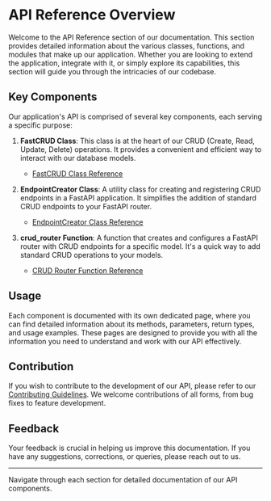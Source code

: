 # API Reference Overview

Welcome to the API Reference section of our documentation. This section provides detailed information about the various classes, functions, and modules that make up our application. Whether you are looking to extend the application, integrate with it, or simply explore its capabilities, this section will guide you through the intricacies of our codebase.

## Key Components

Our application's API is comprised of several key components, each serving a specific purpose:

1. **FastCRUD Class**: This class is at the heart of our CRUD (Create, Read, Update, Delete) operations. It provides a convenient and efficient way to interact with our database models.

    - [FastCRUD Class Reference](fastcrud.md)

2. **EndpointCreator Class**: A utility class for creating and registering CRUD endpoints in a FastAPI application. It simplifies the addition of standard CRUD endpoints to your FastAPI router.

    - [EndpointCreator Class Reference](endpoint_creator.md)

3. **crud_router Function**: A function that creates and configures a FastAPI router with CRUD endpoints for a specific model. It's a quick way to add standard CRUD operations to your models.

    - [CRUD Router Function Reference](crud_router.md)

## Usage

Each component is documented with its own dedicated page, where you can find detailed information about its methods, parameters, return types, and usage examples. These pages are designed to provide you with all the information you need to understand and work with our API effectively.

## Contribution

If you wish to contribute to the development of our API, please refer to our [Contributing Guidelines](../CONTRIBUTING.md). We welcome contributions of all forms, from bug fixes to feature development.

## Feedback

Your feedback is crucial in helping us improve this documentation. If you have any suggestions, corrections, or queries, please reach out to us.

---

Navigate through each section for detailed documentation of our API components.
